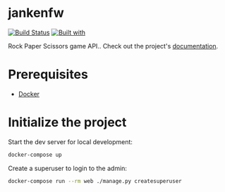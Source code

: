 # jankenfw

[![Build Status](https://travis-ci.org/Razhelq/jankenfw.svg?branch=master)](https://travis-ci.org/Razhelq/jankenfw)
[![Built with](https://img.shields.io/badge/Built_with-Cookiecutter_Django_Rest-F7B633.svg)](https://github.com/agconti/cookiecutter-django-rest)

Rock Paper Scissors game API.. Check out the project's [documentation](http://Razhelq.github.io/jankenfw/).

# Prerequisites

- [Docker](https://docs.docker.com/docker-for-mac/install/)

# Initialize the project

Start the dev server for local development:

```bash
docker-compose up
```

Create a superuser to login to the admin:

```bash
docker-compose run --rm web ./manage.py createsuperuser
```
